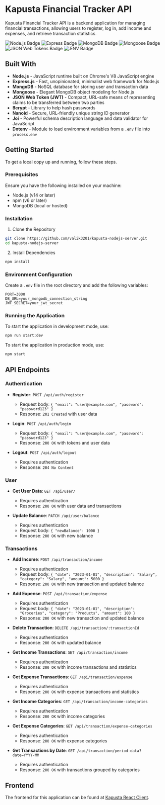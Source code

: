 # Kapusta Financial Tracker API

Kapusta Financial Tracker API is a backend application for managing financial transactions, allowing users to register, log in, add income and expenses, and retrieve transaction statistics.

![Node.js Badge](https://img.shields.io/badge/Node.js-5FA04E?logo=nodedotjs&logoColor=fff&style=flat)
![Express Badge](https://img.shields.io/badge/Express-000?logo=express&logoColor=fff&style=flat)
![MongoDB Badge](https://img.shields.io/badge/MongoDB-47A248?logo=mongodb&logoColor=fff&style=flat)
![Mongoose Badge](https://img.shields.io/badge/Mongoose-800?logo=mongoose&logoColor=fff&style=flat)
![JSON Web Tokens Badge](https://img.shields.io/badge/JSON%20Web%20Tokens-000?logo=jsonwebtokens&logoColor=fff&style=flat)
![.ENV Badge](https://img.shields.io/badge/.ENV-ECD53F?logo=dotenv&logoColor=000&style=flat)

## Built With

- **Node.js** - JavaScript runtime built on Chrome's V8 JavaScript engine
- **Express.js** - Fast, unopinionated, minimalist web framework for Node.js
- **MongoDB** - NoSQL database for storing user and transaction data
- **Mongoose** - Elegant MongoDB object modeling for Node.js
- **JSON Web Token (JWT)** - Compact, URL-safe means of representing claims to be transferred between two parties
- **Bcrypt** - Library to help hash passwords
- **Nanoid** - Secure, URL-friendly unique string ID generator
- **Joi** - Powerful schema description language and data validator for JavaScript
- **Dotenv** - Module to load environment variables from a `.env` file into `process.env`

## Getting Started

To get a local copy up and running, follow these steps.

### Prerequisites

Ensure you have the following installed on your machine:

- Node.js (v14 or later)
- npm (v6 or later)
- MongoDB (local or hosted)

### Installation

1. Clone the Repository

```bash
git clone https://github.com/valik3201/kapusta-nodejs-server.git
cd kapusta-nodejs-server
```

2. Install Dependencies

```bash
npm install
```

### Environment Configuration

Create a `.env` file in the root directory and add the following variables:

```env
PORT=3000
DB_URL=your_mongodb_connection_string
JWT_SECRET=your_jwt_secret
```

### Running the Application

To start the application in development mode, use:

```bash
npm run start:dev
```

To start the application in production mode, use:

```bash
npm start
```

## API Endpoints

### Authentication

- **Register**: `POST /api/auth/register`

  - Request body: `{ "email": "user@example.com", "password": "password123" }`
  - Response: `201 Created` with user data

- **Login**: `POST /api/auth/login`

  - Request body: `{ "email": "user@example.com", "password": "password123" }`
  - Response: `200 OK` with tokens and user data

- **Logout**: `POST /api/auth/logout`
  - Requires authentication
  - Response: `204 No Content`

### User

- **Get User Data**: `GET /api/user/`

  - Requires authentication
  - Response: `200 OK` with user data and transactions

- **Update Balance**: `PATCH /api/user/balance`
  - Requires authentication
  - Request body: `{ "newBalance": 1000 }`
  - Response: `200 OK` with new balance

### Transactions

- **Add Income**: `POST /api/transaction/income`

  - Requires authentication
  - Request body: `{ "date": "2023-01-01", "description": "Salary", "category": "Salary", "amount": 5000 }`
  - Response: `200 OK` with new transaction and updated balance

- **Add Expense**: `POST /api/transaction/expense`

  - Requires authentication
  - Request body: `{ "date": "2023-01-01", "description": "Groceries", "category": "Products", "amount": 100 }`
  - Response: `200 OK` with new transaction and updated balance

- **Delete Transaction**: `DELETE /api/transaction/:transactionId`

  - Requires authentication
  - Response: `200 OK` with updated balance

- **Get Income Transactions**: `GET /api/transaction/income`

  - Requires authentication
  - Response: `200 OK` with income transactions and statistics

- **Get Expense Transactions**: `GET /api/transaction/expense`

  - Requires authentication
  - Response: `200 OK` with expense transactions and statistics

- **Get Income Categories**: `GET /api/transaction/income-categories`

  - Requires authentication
  - Response: `200 OK` with income categories

- **Get Expense Categories**: `GET /api/transaction/expense-categories`

  - Requires authentication
  - Response: `200 OK` with expense categories

- **Get Transactions by Date**: `GET /api/transaction/period-data?date=YYYY-MM`
  - Requires authentication
  - Response: `200 OK` with transactions grouped by categories

## Frontend

The frontend for this application can be found at [Kapusta React Client](https://github.com/Valik3201/kapusta-react-client).
